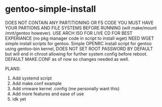 # gentoo-simple-install
DOES NOT CONTAIN ANY PARTITIONING OR FS CODE YOU MUST HAVE YOUR PARTIONS AND FILE SYSTEMS BEFORE RUNNING (will make/mount /mnt/gentoo however).
USE ARCH ISO FOR LIVE CD FOR BEST EXPERIANCE (no pkg manager code in script to install wget)
NEED WGET
simple install scripts for gentoo. 
Simple OPENRC install script for gentoo using gentoo-bin kernel, DOES NOT SET ROOT PASSWORD BY DEFAULT but will end in chroot allowing for further system config before reboot.
DEFAULT MAKE.CONF as of now so changes needed as well.  


PLANS:
1. Add systemd script
2. Add make.conf example
3. Add vmware kernel .config (me personally want this)
4. Add more features and ease of use
5. idk yet
